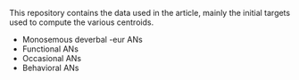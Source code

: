 This repository contains the data used in the article, mainly the initial targets used to compute the various centroids.
- Monosemous deverbal -eur ANs
- Functional ANs
- Occasional ANs
- Behavioral ANs
